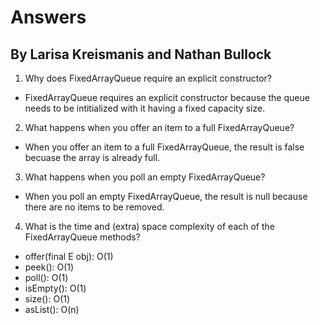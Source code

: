 # Answers
## By Larisa Kreismanis and Nathan Bullock

1. Why does FixedArrayQueue require an explicit constructor?
- FixedArrayQueue requires an explicit constructor because the queue needs to be intitialized with it having a fixed capacity size.

2. What happens when you offer an item to a full FixedArrayQueue?
- When you offer an item to a full FixedArrayQueue, the result is false becuase the array is already full.

3. What happens when you poll an empty FixedArrayQueue?
- When you poll an empty FixedArrayQueue, the result is null because there are no items to be removed.

4. What is the time and (extra) space complexity of each of the FixedArrayQueue methods?
- offer(final E obj): O(1)
- peek(): O(1)
- poll(): O(1)
- isEmpty(): O(1)
- size(): O(1)
- asList(): O(n)